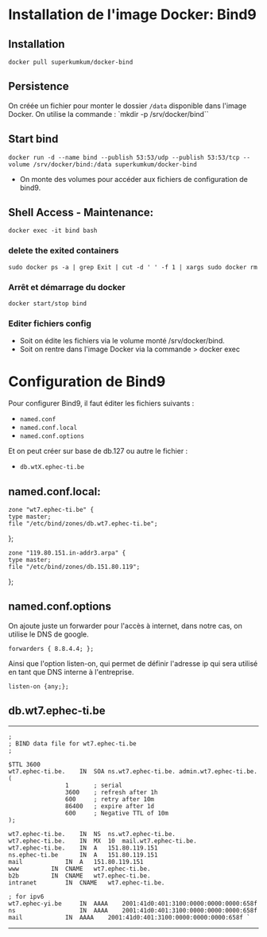# Installation de l'image Docker: Bind9 
## Installation
    docker pull superkumkum/docker-bind

## Persistence 
On créée un fichier pour monter le dossier `/data` disponible dans l'image Docker.
On utilise la commande : 
`mkdir -p /srv/docker/bind`` 

## Start bind 
`docker run -d --name bind --publish 53:53/udp --publish 53:53/tcp --volume /srv/docker/bind:/data superkumkum/docker-bind`
* On monte des volumes pour accéder aux fichiers de configuration de bind9.

## Shell Access - Maintenance: 
`docker exec -it bind bash`

### delete  the exited containers 
`sudo docker ps -a | grep Exit | cut -d ' ' -f 1 | xargs sudo docker rm`

### Arrêt et démarrage du docker
`docker start/stop bind` 

### Editer fichiers config 

* Soit on édite les fichiers via le volume monté /srv/docker/bind. 
* Soit on rentre dans l'image Docker via la commande > docker exec

# Configuration de Bind9 

Pour configurer Bind9, il faut éditer les fichiers suivants : 
* `named.conf`
* `named.conf.local`
* `named.conf.options`

Et on peut créer sur base de db.127 ou autre le fichier : 
* `db.wtX.ephec-ti.be` 

## named.conf.local: 
    zone "wt7.ephec-ti.be" {
	type master;
	file "/etc/bind/zones/db.wt7.ephec-ti.be";
};

    zone "119.80.151.in-addr3.arpa" {
	type master;
	file "/etc/bind/zones/db.151.80.119";
};

## named.conf.options 

On ajoute juste un forwarder pour l'accès à internet, dans notre cas, on utilise le DNS de google.

`forwarders {
	 	8.8.4.4;
	 }; `

Ainsi que l'option listen-on, qui permet de définir l'adresse ip qui sera utilisé en tant que DNS interne à l'entreprise. 

` listen-on {any;}; `

## db.wt7.ephec-ti.be 

***
    ;
    ; BIND data file for wt7.ephec-ti.be
    ;

    $TTL 3600
    wt7.ephec-ti.be.    IN	SOA	ns.wt7.ephec-ti.be. admin.wt7.ephec-ti.be. (
					1	    ; serial
					3600    ; refresh after 1h
					600     ; retry after 10m
					86400   ; expire after 1d 
					600     ; Negative TTL of 10m
    ); 

    wt7.ephec-ti.be.	IN	NS	ns.wt7.ephec-ti.be. 
    wt7.ephec-ti.be.	IN	MX	10	mail.wt7.ephec-ti.be.
    wt7.ephec-ti.be.	IN	A	151.80.119.151
    ns.ephec-ti.be		IN	A	151.80.119.151
    mail			IN	A	151.80.119.151
    www			IN	CNAME	wt7.ephec-ti.be.
    b2b			IN	CNAME	wt7.ephec-ti.be.
    intranet		IN	CNAME	wt7.ephec-ti.be.

    ; for ipv6
    wt7.ephec-yi.be		IN	AAAA	2001:41d0:401:3100:0000:0000:0000:658f
    ns			        IN	AAAA	2001:41d0:401:3100:0000:0000:0000:658f
    mail			IN	AAAA	2001:41d0:401:3100:0000:0000:0000:658f `

***
